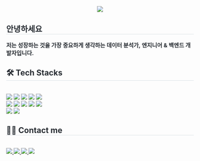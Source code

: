 <div align="center">
  <img src="https://capsule-render.vercel.app/api?type=wave&color=auto&height=180&text=%20Welcome%20to%20Chanho's%20git&animation=fadeIn&fontColor=000000&fontSize=60" />
</div>

<div style="text-align: left;"> 
  <h2 style="border-bottom: 1px solid #d8dee4; color: #282d33;"> 안녕하세요 </h2>  
  <div style="font-weight: 700; font-size: 15px; text-align: left; color: #282d33;">
    저는 성장하는 것을 가장 중요하게 생각하는 데이터 분석가, 엔지니어 & 백엔드 개발자입니다.
  </div> 
</div>

<div style="text-align: left;">
  <h2 style="border-bottom: 1px solid #d8dee4; color: #282d33;"> 🛠️ Tech Stacks </h2><br>
  <div style="text-align: left;">
    <img src="https://img.shields.io/badge/Amazon%20S3-569A31?style=for-the-badge&logo=amazons3&logoColor=white">
    <img src="https://img.shields.io/badge/Apache%20Tomcat-F8DC75?style=for-the-badge&logo=apachetomcat&logoColor=white">
    <img src="https://img.shields.io/badge/C-A8B9CC?style=for-the-badge&logo=c&logoColor=white">
    <img src="https://img.shields.io/badge/Discord-5865F2?style=for-the-badge&logo=discord&logoColor=white">
    <img src="https://img.shields.io/badge/Django-092E20?style=for-the-badge&logo=django&logoColor=white">
    <br>
    <img src="https://img.shields.io/badge/Figma-F24E1E?style=for-the-badge&logo=figma&logoColor=white">
    <img src="https://img.shields.io/badge/Flutter-02569B?style=for-the-badge&logo=flutter&logoColor=white">
    <img src="https://img.shields.io/badge/Git-F05032?style=for-the-badge&logo=git&logoColor=white">
    <img src="https://img.shields.io/badge/Python-3776AB?style=for-the-badge&logo=python&logoColor=white">
    <img src="https://img.shields.io/badge/Oracle-F80000?style=for-the-badge&logo=oracle&logoColor=white">
    <br>
    <img src="https://img.shields.io/badge/Matlab-0076a8?style=for-the-badge&logo=mathworks&logoColor=white">
    <img src="https://img.shields.io/badge/Java-007396?style=for-the-badge&logo=java&logoColor=white">
  </div>
</div>

<div style="text-align: left;">
  <h2 style="border-bottom: 1px solid #d8dee4; color: #282d33;"> 🧑‍💻 Contact me </h2><br>
  <div style="text-align: left;">
    <a href="https://www.instagram.com/nerdy_er" target="_blank">
      <img src="https://img.shields.io/badge/Instagram-E4405F?style=for-the-badge&logo=instagram&logoColor=white">
    </a>
    <a href="https://velog.io/@kkch9805/posts" target="_blank">
      <img src="https://img.shields.io/badge/Velog-20C997?style=for-the-badge&logo=velog&logoColor=white">
    </a>
    <a href="mailto:k49441503@gmail.com">
      <img src="https://img.shields.io/badge/Gmail-EA4335?style=for-the-badge&logo=gmail&logoColor=white">
    </a>
    <a href="https://www.notion.so/182b8bbd7c9c8026b6f3d2ef7a27e828" target="_blank">
      <img src="https://img.shields.io/badge/Notion-000000?style=for-the-badge&logo=notion&logoColor=white">
    </a>
  </div><br>
</div>
